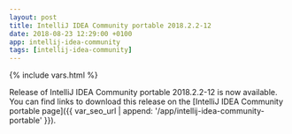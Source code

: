 ```yaml
---
layout: post
title: IntelliJ IDEA Community portable 2018.2.2-12
date: 2018-08-23 12:29:00 +0100
app: intellij-idea-community
tags: [intellij-idea-community]
---
```

{% include vars.html %}

Release of IntelliJ IDEA Community portable 2018.2.2-12 is now available.<br />
You can find links to download this release on the [IntelliJ IDEA Community portable page]({{ var_seo_url | append: '/app/intellij-idea-community-portable' }}).